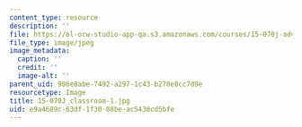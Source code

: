```yaml
---
content_type: resource
description: ''
file: https://ol-ocw-studio-app-qa.s3.amazonaws.com/courses/15-070j-advanced-stochastic-processes-fall-2013/e9a4689c63df1f3088beac5430cd5bfe_15-070J_classroom-1.jpg
file_type: image/jpeg
image_metadata:
  caption: ''
  credit: ''
  image-alt: ''
parent_uid: 906e8abe-7492-a297-1c43-b270e8cc7d9e
resourcetype: Image
title: 15-070J_classroom-1.jpg
uid: e9a4689c-63df-1f30-88be-ac5430cd5bfe
---
```

